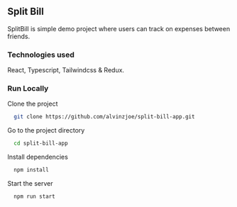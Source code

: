 
## Split Bill

SplitBill is simple demo project where users can track on expenses between friends. 

### Technologies used

React, Typescript, Tailwindcss & Redux.
### Run Locally

Clone the project

```bash
  git clone https://github.com/alvinzjoe/split-bill-app.git
```

Go to the project directory

```bash
  cd split-bill-app
```

Install dependencies

```bash
  npm install
```

Start the server

```bash
  npm run start
```

